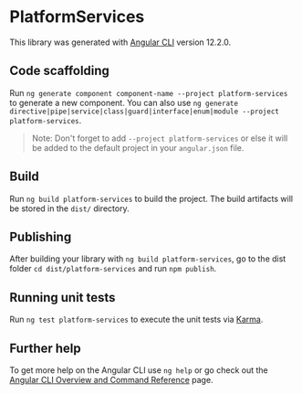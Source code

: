 # PlatformServices

This library was generated with [Angular CLI](https://github.com/angular/angular-cli) version 12.2.0.

## Code scaffolding

Run `ng generate component component-name --project platform-services` to generate a new component. You can also use `ng generate directive|pipe|service|class|guard|interface|enum|module --project platform-services`.
> Note: Don't forget to add `--project platform-services` or else it will be added to the default project in your `angular.json` file. 

## Build

Run `ng build platform-services` to build the project. The build artifacts will be stored in the `dist/` directory.

## Publishing

After building your library with `ng build platform-services`, go to the dist folder `cd dist/platform-services` and run `npm publish`.

## Running unit tests

Run `ng test platform-services` to execute the unit tests via [Karma](https://karma-runner.github.io).

## Further help

To get more help on the Angular CLI use `ng help` or go check out the [Angular CLI Overview and Command Reference](https://angular.io/cli) page.
